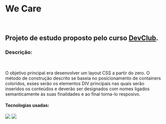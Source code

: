 <h1>We Care</h1>
<br>
<h2> Projeto de estudo proposto pelo curso <a href="https://rodolfomori.com.br/devclub">DevClub</a>. </h2>

<h3> Descrição: </h3>
  <br>
  <p>O objetivo principal era desenvolver um layout CSS a partir do zero. O método de construção descrito se baseia no posicionamento de containers coloridos, esses serão os elementos DIV principais nas quais serão inseridos os conteúdos e deverão ser designados com nomes ligados semanticamente às suas finalidades e ao final torna-lo resposivo. </p>
  
  <h4>Tecnologias usadas: </h4>
  <img src="https://img.shields.io/badge/CSS3-1572B6?style=for-the-badge&logo=css3&logoColor=white"/>
  <img src="https://img.shields.io/badge/HTML-239120?style=for-the-badge&logo=html5&logoColor=white"/> 
  
<img scr="https://github.com/PriscilaKimura/We-Care-Responsivo/blob/main/img/img%20readme%20we%20care.jpg?raw=true"/> 
